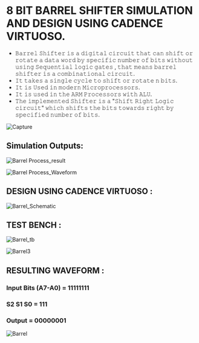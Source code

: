 
# 8 BIT BARREL SHIFTER SIMULATION AND DESIGN USING CADENCE VIRTUOSO.

- 𝙱𝚊𝚛𝚛𝚎𝚕 𝚂𝚑𝚒𝚏𝚝𝚎𝚛 𝚒𝚜 𝚊 𝚍𝚒𝚐𝚒𝚝𝚊𝚕 𝚌𝚒𝚛𝚌𝚞𝚒𝚝 𝚝𝚑𝚊𝚝 𝚌𝚊𝚗 𝚜𝚑𝚒𝚏𝚝 𝚘𝚛 𝚛𝚘𝚝𝚊𝚝𝚎 𝚊 𝚍𝚊𝚝𝚊 𝚠𝚘𝚛𝚍 𝚋𝚢 𝚜𝚙𝚎𝚌𝚒𝚏𝚒𝚌 𝚗𝚞𝚖𝚋𝚎𝚛 𝚘𝚏 𝚋𝚒𝚝𝚜 𝚠𝚒𝚝𝚑𝚘𝚞𝚝 𝚞𝚜𝚒𝚗𝚐 𝚂𝚎𝚚𝚞𝚎𝚗𝚝𝚒𝚊𝚕 𝚕𝚘𝚐𝚒𝚌 𝚐𝚊𝚝𝚎𝚜 , 𝚝𝚑𝚊𝚝 𝚖𝚎𝚊𝚗𝚜 𝚋𝚊𝚛𝚛𝚎𝚕 𝚜𝚑𝚒𝚏𝚝𝚎𝚛 𝚒𝚜 𝚊 𝚌𝚘𝚖𝚋𝚒𝚗𝚊𝚝𝚒𝚘𝚗𝚊𝚕 𝚌𝚒𝚛𝚌𝚞𝚒𝚝.
- 𝙸𝚝 𝚝𝚊𝚔𝚎𝚜 𝚊 𝚜𝚒𝚗𝚐𝚕𝚎 𝚌𝚢𝚌𝚕𝚎 𝚝𝚘 𝚜𝚑𝚒𝚏𝚝 𝚘𝚛 𝚛𝚘𝚝𝚊𝚝𝚎 𝚗 𝚋𝚒𝚝𝚜.
- 𝙸𝚝 𝚒𝚜 𝚄𝚜𝚎𝚍 𝚒𝚗 𝚖𝚘𝚍𝚎𝚛𝚗 𝙼𝚒𝚌𝚛𝚘𝚙𝚛𝚘𝚌𝚎𝚜𝚜𝚘𝚛𝚜.
- 𝙸𝚝 𝚒𝚜 𝚞𝚜𝚎𝚍 𝚒𝚗 𝚝𝚑𝚎 𝙰𝚁𝙼 𝙿𝚛𝚘𝚌𝚎𝚜𝚜𝚘𝚛𝚜 𝚠𝚒𝚝𝚑 𝙰𝙻𝚄.
- 𝚃𝚑𝚎 𝚒𝚖𝚙𝚕𝚎𝚖𝚎𝚗𝚝𝚎𝚍 𝚂𝚑𝚒𝚏𝚝𝚎𝚛 𝚒𝚜 𝚊 "𝚂𝚑𝚒𝚏𝚝 𝚁𝚒𝚐𝚑𝚝 𝙻𝚘𝚐𝚒𝚌 𝚌𝚒𝚛𝚌𝚞𝚒𝚝" 𝚠𝚑𝚒𝚌𝚑 𝚜𝚑𝚒𝚏𝚝𝚜 𝚝𝚑𝚎 𝚋𝚒𝚝𝚜 𝚝𝚘𝚠𝚊𝚛𝚍𝚜 𝚛𝚒𝚐𝚑𝚝 𝚋𝚢 𝚜𝚙𝚎𝚌𝚒𝚏𝚒𝚎𝚍 𝚗𝚞𝚖𝚋𝚎𝚛 𝚘𝚏 𝚋𝚒𝚝𝚜.

![Capture](https://github.com/abhaysurya1/barrel-shifter/assets/144906236/08a85e04-1887-4921-bb76-3c0091a2b629)

## Simulation Outputs:

![Barrel Process_result](https://github.com/abhaysurya1/barrel-shifter/assets/144906236/9413033c-8305-4670-b528-c56bc2db7d31)

![Barrel Process_Waveform](https://github.com/abhaysurya1/barrel-shifter/assets/144906236/869e52a5-7e2f-4319-8545-dc4554252fbf)

## DESIGN USING CADENCE VIRTUOSO :

![Barrel_Schematic](https://github.com/abhaysurya1/barrel-shifter/assets/144906236/e8abe6c5-2b8e-4169-a001-51cdf7c36d3e)

## TEST BENCH :

![Barrel_tb](https://github.com/abhaysurya1/barrel-shifter/assets/144906236/2294846c-09c1-4c60-bc31-1c075c668e09)

![Barrel3](https://github.com/abhaysurya1/barrel-shifter/assets/144906236/78f7b388-153b-4c73-b990-7b0729600324)

## RESULTING WAVEFORM :

### Input Bits (A7-A0) = 11111111
### S2 S1 S0 = 111
### Output = 00000001

![Barrel](https://github.com/abhaysurya1/barrel-shifter/assets/144906236/02eb6279-04ff-4f23-89a7-e1aed00c6116)
